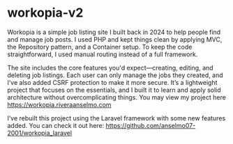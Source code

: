 # workopia-v2
Workopia is a simple job listing site I built back in 2024 to help people find and manage job posts. I used PHP and kept things clean by applying MVC, the Repository pattern, and a Container setup. To keep the code straightforward, I used manual routing instead of a full framework.

The site includes the core features you'd expect—creating, editing, and deleting job listings. Each user can only manage the jobs they created, and I’ve also added CSRF protection to make it more secure. It’s a lightweight project that focuses on the essentials, and I built it to learn and apply solid architecture without overcomplicating things. You may view my project here https://workopia.riveraanselmo.com

I’ve rebuilt this project using the Laravel framework with some new features added.
You can check it out here: https://github.com/anselmo07-2001/workopia_laravel
